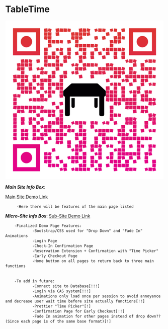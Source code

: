 # TableTime

![QR Code](/qr-code.png)





***Main Site Info Box***:

[Main Site Demo Link](https://bonjour-itws.github.io/TableTime/)

         -Here there will be features of the main page listed

***Micro-Site Info Box***:
[Sub-Site Demo Link](https://bonjour-itws.github.io/TableTime-SubSite/)

        -Finalized Demo Page Features:
                -Bootstrap/CSS used for "Drop Down" and "Fade In" Animations
                -Login Page
                -Check-In Confirmation Page
                -Reservation Extension + Confirmation with "Time Picker"
                -Early Checkout Page
                -Home button on all pages to return back to three main functions
        
        
        -To add in future:
                -Connect site to Database[!!!]
                -Login via CAS system[!!!]
                -Animations only load once per session to avoid annoyance and decrease user wait time before site actually functions[!!]
                -Prettier "Time Picker"[!]
                -Confirmation Page for Early Checkout[!!]
                -Fade In animation for other pages instead of drop down?? (Since each page is of the same base format)[!]
